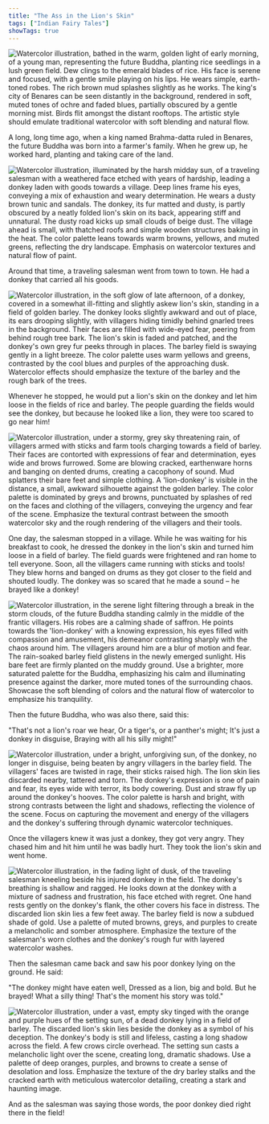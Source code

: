 ```yaml
---
title: "The Ass in the Lion's Skin"
tags: ["Indian Fairy Tales"]
showTags: true
---
```


![Watercolor illustration, bathed in the warm, golden light of early morning, of a young man, representing the future Buddha, planting rice seedlings in a lush green field. Dew clings to the emerald blades of rice. His face is serene and focused, with a gentle smile playing on his lips. He wears simple, earth-toned robes. The rich brown mud splashes slightly as he works. The king's city of Benares can be seen distantly in the background, rendered in soft, muted tones of ochre and faded blues, partially obscured by a gentle morning mist. Birds flit amongst the distant rooftops. The artistic style should emulate traditional watercolor with soft blending and natural flow.](/images/image_fairy-tales-the-ass-in-the-lions-skin0.png)

A long, long time ago, when a king named Brahma-datta ruled in Benares, the future Buddha was born into a farmer's family. When he grew up, he worked hard, planting and taking care of the land.

![Watercolor illustration, illuminated by the harsh midday sun, of a traveling salesman with a weathered face etched with years of hardship, leading a donkey laden with goods towards a village. Deep lines frame his eyes, conveying a mix of exhaustion and weary determination. He wears a dusty brown tunic and sandals. The donkey, its fur matted and dusty, is partly obscured by a neatly folded lion's skin on its back, appearing stiff and unnatural. The dusty road kicks up small clouds of beige dust. The village ahead is small, with thatched roofs and simple wooden structures baking in the heat. The color palette leans towards warm browns, yellows, and muted greens, reflecting the dry landscape. Emphasis on watercolor textures and natural flow of paint.](/images/image_fairy-tales-the-ass-in-the-lions-skin1.png)

Around that time, a traveling salesman went from town to town. He had a donkey that carried all his goods.

![Watercolor illustration, in the soft glow of late afternoon, of a donkey, covered in a somewhat ill-fitting and slightly askew lion's skin, standing in a field of golden barley. The donkey looks slightly awkward and out of place, its ears drooping slightly, with villagers hiding timidly behind gnarled trees in the background. Their faces are filled with wide-eyed fear, peering from behind rough tree bark. The lion's skin is faded and patched, and the donkey's own grey fur peeks through in places. The barley field is swaying gently in a light breeze. The color palette uses warm yellows and greens, contrasted by the cool blues and purples of the approaching dusk. Watercolor effects should emphasize the texture of the barley and the rough bark of the trees.](/images/image_fairy-tales-the-ass-in-the-lions-skin2.png)

Whenever he stopped, he would put a lion's skin on the donkey and let him loose in the fields of rice and barley. The people guarding the fields would see the donkey, but because he looked like a lion, they were too scared to go near him!


![Watercolor illustration, under a stormy, grey sky threatening rain, of villagers armed with sticks and farm tools charging towards a field of barley. Their faces are contorted with expressions of fear and determination, eyes wide and brows furrowed. Some are blowing cracked, earthenware horns and banging on dented drums, creating a cacophony of sound. Mud splatters their bare feet and simple clothing. A 'lion-donkey' is visible in the distance, a small, awkward silhouette against the golden barley. The color palette is dominated by greys and browns, punctuated by splashes of red on the faces and clothing of the villagers, conveying the urgency and fear of the scene. Emphasize the textural contrast between the smooth watercolor sky and the rough rendering of the villagers and their tools.](/images/image_fairy-tales-the-ass-in-the-lions-skin3.png)

One day, the salesman stopped in a village. While he was waiting for his breakfast to cook, he dressed the donkey in the lion's skin and turned him loose in a field of barley. The field guards were frightened and ran home to tell everyone. Soon, all the villagers came running with sticks and tools! They blew horns and banged on drums as they got closer to the field and shouted loudly. The donkey was so scared that he made a sound – he brayed like a donkey!

![Watercolor illustration, in the serene light filtering through a break in the storm clouds, of the future Buddha standing calmly in the middle of the frantic villagers. His robes are a calming shade of saffron. He points towards the 'lion-donkey' with a knowing expression, his eyes filled with compassion and amusement, his demeanor contrasting sharply with the chaos around him. The villagers around him are a blur of motion and fear. The rain-soaked barley field glistens in the newly emerged sunlight. His bare feet are firmly planted on the muddy ground. Use a brighter, more saturated palette for the Buddha, emphasizing his calm and illuminating presence against the darker, more muted tones of the surrounding chaos. Showcase the soft blending of colors and the natural flow of watercolor to emphasize his tranquility.](/images/image_fairy-tales-the-ass-in-the-lions-skin4.png)

Then the future Buddha, who was also there, said this:

"That's not a lion's roar we hear,
Or a tiger's, or a panther's might;
It's just a donkey in disguise,
Braying with all his silly might!"

![Watercolor illustration, under a bright, unforgiving sun, of the donkey, no longer in disguise, being beaten by angry villagers in the barley field. The villagers' faces are twisted in rage, their sticks raised high. The lion skin lies discarded nearby, tattered and torn. The donkey's expression is one of pain and fear, its eyes wide with terror, its body cowering. Dust and straw fly up around the donkey's hooves. The color palette is harsh and bright, with strong contrasts between the light and shadows, reflecting the violence of the scene. Focus on capturing the movement and energy of the villagers and the donkey's suffering through dynamic watercolor techniques.](/images/image_fairy-tales-the-ass-in-the-lions-skin5.png)

Once the villagers knew it was just a donkey, they got very angry. They chased him and hit him until he was badly hurt. They took the lion's skin and went home.

![Watercolor illustration, in the fading light of dusk, of the traveling salesman kneeling beside his injured donkey in the field. The donkey's breathing is shallow and ragged. He looks down at the donkey with a mixture of sadness and frustration, his face etched with regret. One hand rests gently on the donkey's flank, the other covers his face in distress. The discarded lion skin lies a few feet away. The barley field is now a subdued shade of gold. Use a palette of muted browns, greys, and purples to create a melancholic and somber atmosphere. Emphasize the texture of the salesman's worn clothes and the donkey's rough fur with layered watercolor washes.](/images/image_fairy-tales-the-ass-in-the-lions-skin6.png)

Then the salesman came back and saw his poor donkey lying on the ground. He said:

"The donkey might have eaten well,
Dressed as a lion, big and bold.
But he brayed! What a silly thing!
That's the moment his story was told."

![Watercolor illustration, under a vast, empty sky tinged with the orange and purple hues of the setting sun, of a dead donkey lying in a field of barley. The discarded lion's skin lies beside the donkey as a symbol of his deception. The donkey's body is still and lifeless, casting a long shadow across the field. A few crows circle overhead. The setting sun casts a melancholic light over the scene, creating long, dramatic shadows. Use a palette of deep oranges, purples, and browns to create a sense of desolation and loss. Emphasize the texture of the dry barley stalks and the cracked earth with meticulous watercolor detailing, creating a stark and haunting image.](/images/image_fairy-tales-the-ass-in-the-lions-skin7.png)

And as the salesman was saying those words, the poor donkey died right there in the field!
